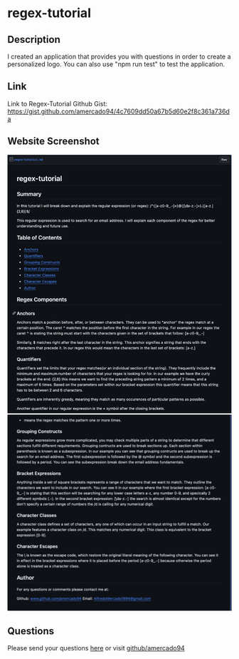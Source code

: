 # regex-tutorial

## Description
I created an application that provides you with questions in order to create a personalized logo. You can also use "npm run test" to test the application.

## Link
Link to Regex-Tutorial Github Gist: https://gist.github.com/amercado94/4c7609dd50a67b5d60e2f8c361a736da

## Website Screenshot
![Screenshot of my github gist (top half).](<assets/images/regexSS1.png>)
![Screenshot of my github gist (bottom half).](<assets/images/regexSS2.png>)

## Questions
Please send your questions [here](mailto:AlfredoMercado1994@gmail.com?subject=[GitHub]%20Dev%20Connect) or visit [github/amercado94](https://github.com/amercado94)